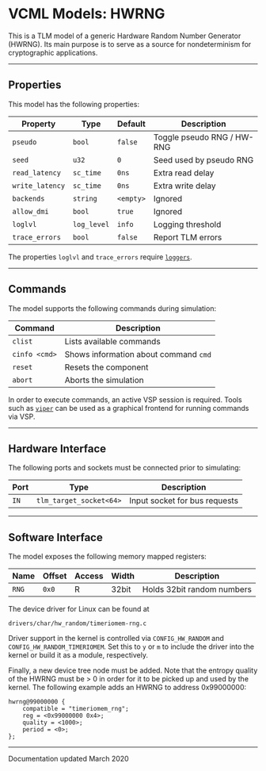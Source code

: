 # VCML Models: HWRNG
This is a TLM model of a generic Hardware Random Number Generator (HWRNG). Its
main purpose is to serve as a source for nondeterminism for cryptographic
applications.

----
## Properties
This model has the following properties:

| Property        | Type        | Default    | Description                   |
| --------------- | ----------- | ---------- | ----------------------------- |
| `pseudo`        | `bool`      | `false`    | Toggle pseudo RNG / HW-RNG    |
| `seed`          | `u32`       | `0`        | Seed used by pseudo RNG       |
| `read_latency`  | `sc_time`   | `0ns`      | Extra read delay              |
| `write_latency` | `sc_time`   | `0ns`      | Extra write delay             |
| `backends`      | `string`    | `<empty>`  | Ignored                       |
| `allow_dmi`     | `bool`      | `true`     | Ignored                       |
| `loglvl`        | `log_level` | `info`     | Logging threshold             |
| `trace_errors`  | `bool`      | `false`    | Report TLM errors             |

The properties `loglvl` and `trace_errors` require [`loggers`](../logging.md).

----
## Commands
The model supports the following commands during simulation:

| Command       | Description                           |
| ------------- | ------------------------------------- |
| `clist`       | Lists available commands              |
| `cinfo <cmd>` | Shows information about command `cmd` |
| `reset`       | Resets the component                  |
| `abort`       | Aborts the simulation                 |


In order to execute commands, an active VSP session is required. Tools such
as [`viper`](https://github.com/machineware-gmbh/viper/) can be used as a
graphical frontend for running commands via VSP.

----
## Hardware Interface
The following ports and sockets must be connected prior to simulating:

| Port  | Type                  | Description                              |
| ----- | --------------------- | ---------------------------------------- |
| `IN`  |`tlm_target_socket<64>`| Input socket for bus requests            |

----
## Software Interface
The model exposes the following memory mapped registers:

| Name | Offset | Access | Width | Description                |
| ---- | -------| ------ | ----- | -------------------------- |
|`RNG` | `0x0`  |  R     | 32bit | Holds 32bit random numbers |

The device driver for Linux can be found at
```
drivers/char/hw_random/timeriomem-rng.c
```

Driver support in the kernel is controlled via `CONFIG_HW_RANDOM` and
`CONFIG_HW_RANDOM_TIMERIOMEM`. Set this to `y` or `m` to include the driver
into the kernel or build it as a module, respectively.

Finally, a new device tree node must be added. Note that the entropy quality
of the HWRNG must be > 0 in order for it to be picked up and used by the
kernel. The following example adds an HWRNG to address 0x99000000:

```
hwrng@99000000 {
    compatible = "timeriomem_rng";
    reg = <0x99000000 0x4>;
    quality = <1000>;
    period = <0>;
};
```

----
Documentation updated March 2020

